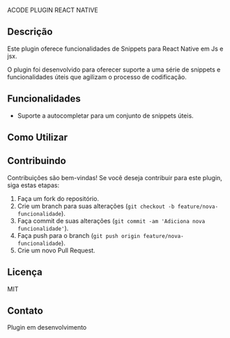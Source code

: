 ACODE PLUGIN REACT NATIVE

## Descrição

Este plugin oferece funcionalidades de  Snippets para React Native em Js e jsx.

O plugin foi desenvolvido para oferecer suporte a uma série de snippets e funcionalidades úteis que agilizam o processo de codificação.


## Funcionalidades

- Suporte a autocompletar para um conjunto de snippets úteis.


## Como Utilizar




## Contribuindo

Contribuições são bem-vindas! Se você deseja contribuir para este plugin, siga estas etapas:

1. Faça um fork do repositório.
2. Crie um branch para suas alterações (`git checkout -b feature/nova-funcionalidade`).
3. Faça commit de suas alterações (`git commit -am 'Adiciona nova funcionalidade'`).
4. Faça push para o branch (`git push origin feature/nova-funcionalidade`).
5. Crie um novo Pull Request.

## Licença
MIT

## Contato

Plugin em  desenvolvimento 

<script type="text/javascript" src="https://cdnjs.buymeacoffee.com/1.0.0/button.prod.min.js" data-name="bmc-button" data-slug="ronilsonstj" data-color="#FFDD00" data-emoji="☕"  data-font="Bree" data-text="Buy me a coffee" data-outline-color="#000000" data-font-color="#000000" data-coffee-color="#ffffff" ></script>